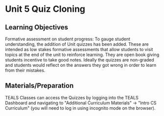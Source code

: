 # Unit 5 Quiz Cloning

## Learning Objectives

Formative assessment on student progress: To gauge student understanding, the addition of Unit quizzes has been added.  These are intended as low stakes formative assessments that allow students to visit topics at the end of the unit to reinforce learning.  They are open book giving students incentive to take good notes.  Ideally the quizzes are non-graded and students would reflect on the answers they got wrong in order to learn from their mistakes.

## Materials/Preparation
TEALS Classes can access the Quizzes by logging into the TEALS Dashboard and navigating to "Additional Curriculum Materials" -> "Intro CS Curriculum" (you will need to log in using incognito mode on the browser).

